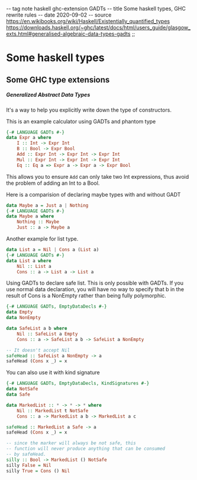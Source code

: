 -- tag note haskell ghc-extension GADTs
-- title Some haskell types, GHC rewrite rules
-- date 2020-09-02
-- source https://en.wikibooks.org/wiki/Haskell/Existentially_quantified_types
          https://downloads.haskell.org/~ghc/latest/docs/html/users_guide/glasgow_exts.html#generalised-algebraic-data-types-gadts
;;
# Some haskell types

## Some GHC type extensions
##### Generalized Abstract Data Types
It's a way to help you explicitly write down the type of constructors.

This is an example calculator using GADTs and phantom type
```haskell
{-# LANGUAGE GADTs #-}
data Expr a where
    I :: Int -> Expr Int
    B :: Bool -> Expr Bool
    Add :: Expr Int -> Expr Int -> Expr Int
    Mul :: Expr Int -> Expr Int -> Expr Int
    Eq :: Eq a => Expr a -> Expr a -> Expr Bool
```

This allows you to ensure `Add` can only take two Int expressions, thus avoid the problem of adding an Int to a Bool.

Here is a comparision of declaring maybe types with and without GADT
```haskell
data Maybe a = Just a | Nothing
{-# LANGUAGE GADTs #-}
data Maybe a where
    Nothing :: Maybe
    Just :: a -> Maybe a
```

Another example for list type.
```haskell
data List a = Nil | Cons a (List a)
{-# LANGUAGE GADTs #-}
data List a where
    Nil :: List a
    Cons :: a -> List a -> List a
```
Using GADTs to declare safe list. This is only possible with GADTs. If you use normal data declaration, you will have no way to specify that b in the result of Cons is a NonEmpty rather than being fully polymorphic.

```haskell
{-# LANGUAGE GADTs, EmptyDataDecls #-}
data Empty
data NonEmpty

data SafeList a b where
    Nil :: SafeList a Empty
    Cons :: a -> SafeList a b -> SafeList a NonEmpty

-- It doesn't accept Nil
safeHead :: SafeList a NonEmpty -> a
safeHead (Cons x _) = x
```

You can also use it with kind signature

```haskell
{-# LANGUAGE GADTs, EmptyDataDecls, KindSignatures #-}
data NotSafe
data Safe

data MarkedList :: * -> * -> * where
    Nil :: MarkedList t NotSafe
    Cons :: a -> MarkedList a b -> MarkedList a c

safeHead :: MarkedList a Safe -> a
safeHead (Cons x _) = x

-- since the marker will always be not safe, this
-- function will never produce anything that can be consumed
-- by safeHead.
silly :: Bool -> MarkedList () NotSafe
silly False = Nil
silly True = Cons () Nil
```
